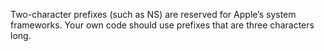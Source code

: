 Two-character prefixes (such as NS) are reserved for Apple’s system frameworks. Your own code should use prefixes that are three characters long.
